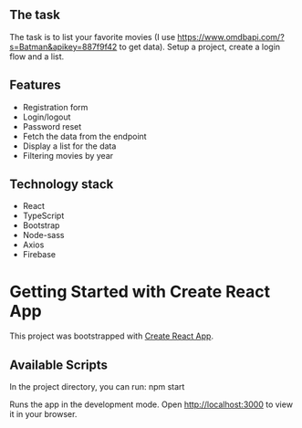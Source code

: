 ## The task

The task is to list your favorite movies (I use https://www.omdbapi.com/?s=Batman&apikey=887f9f42 to get data). Setup a project, create a login flow and a list.

## Features

- Registration form
- Login/logout
- Password reset
- Fetch the data from the endpoint
- Display a list for the data
- Filtering movies by year

## Technology stack

- React
- TypeScript
- Bootstrap
- Node-sass
- Axios
- Firebase

# Getting Started with Create React App

This project was bootstrapped with [Create React App](https://github.com/facebook/create-react-app).

## Available Scripts

In the project directory, you can run: npm start

Runs the app in the development mode.
Open [http://localhost:3000](http://localhost:3000) to view it in your browser.